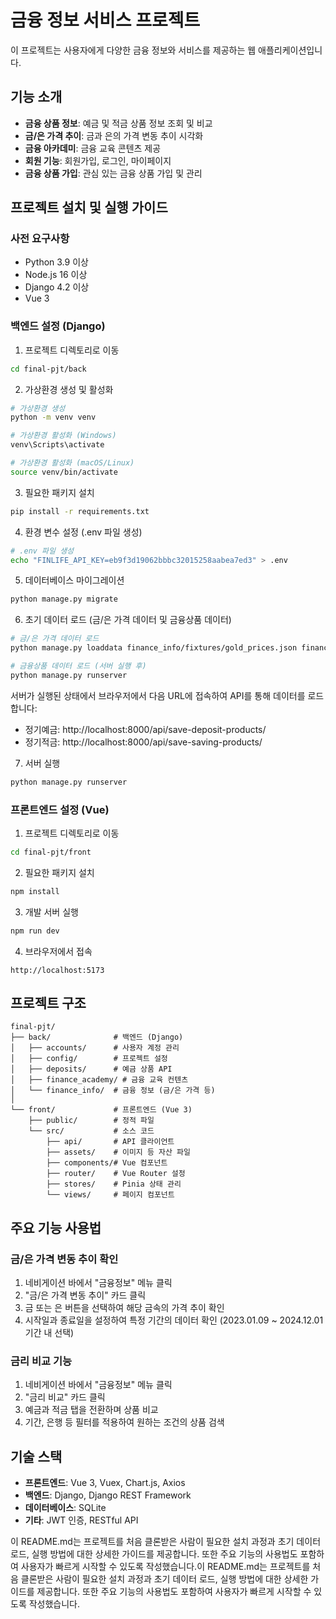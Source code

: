 # 금융 정보 서비스 프로젝트

이 프로젝트는 사용자에게 다양한 금융 정보와 서비스를 제공하는 웹 애플리케이션입니다.

## 기능 소개

- **금융 상품 정보**: 예금 및 적금 상품 정보 조회 및 비교
- **금/은 가격 추이**: 금과 은의 가격 변동 추이 시각화
- **금융 아카데미**: 금융 교육 콘텐츠 제공
- **회원 기능**: 회원가입, 로그인, 마이페이지
- **금융 상품 가입**: 관심 있는 금융 상품 가입 및 관리

## 프로젝트 설치 및 실행 가이드

### 사전 요구사항

- Python 3.9 이상
- Node.js 16 이상
- Django 4.2 이상
- Vue 3

### 백엔드 설정 (Django)

1. 프로젝트 디렉토리로 이동

```bash
cd final-pjt/back
```

2. 가상환경 생성 및 활성화

```bash
# 가상환경 생성
python -m venv venv

# 가상환경 활성화 (Windows)
venv\Scripts\activate

# 가상환경 활성화 (macOS/Linux)
source venv/bin/activate
```

3. 필요한 패키지 설치

```bash
pip install -r requirements.txt
```

4. 환경 변수 설정 (.env 파일 생성)

```bash
# .env 파일 생성
echo "FINLIFE_API_KEY=eb9f3d19062bbbc32015258aabea7ed3" > .env
```

5. 데이터베이스 마이그레이션

```bash
python manage.py migrate
```

6. 초기 데이터 로드 (금/은 가격 데이터 및 금융상품 데이터)

```bash
# 금/은 가격 데이터 로드
python manage.py loaddata finance_info/fixtures/gold_prices.json finance_info/fixtures/silver_prices.json

# 금융상품 데이터 로드 (서버 실행 후)
python manage.py runserver
```

서버가 실행된 상태에서 브라우저에서 다음 URL에 접속하여 API를 통해 데이터를 로드합니다:
- 정기예금: http://localhost:8000/api/save-deposit-products/
- 정기적금: http://localhost:8000/api/save-saving-products/

7. 서버 실행

```bash
python manage.py runserver
```

### 프론트엔드 설정 (Vue)

1. 프로젝트 디렉토리로 이동

```bash
cd final-pjt/front
```

2. 필요한 패키지 설치

```bash
npm install
```

3. 개발 서버 실행

```bash
npm run dev
```

4. 브라우저에서 접속

```
http://localhost:5173
```

## 프로젝트 구조

```
final-pjt/
├── back/              # 백엔드 (Django)
│   ├── accounts/      # 사용자 계정 관리
│   ├── config/        # 프로젝트 설정
│   ├── deposits/      # 예금 상품 API
│   ├── finance_academy/ # 금융 교육 컨텐츠
│   └── finance_info/  # 금융 정보 (금/은 가격 등)
│
└── front/             # 프론트엔드 (Vue 3)
    ├── public/        # 정적 파일
    └── src/           # 소스 코드
        ├── api/       # API 클라이언트
        ├── assets/    # 이미지 등 자산 파일
        ├── components/# Vue 컴포넌트
        ├── router/    # Vue Router 설정
        ├── stores/    # Pinia 상태 관리
        └── views/     # 페이지 컴포넌트
```

## 주요 기능 사용법

### 금/은 가격 변동 추이 확인

1. 네비게이션 바에서 "금융정보" 메뉴 클릭
2. "금/은 가격 변동 추이" 카드 클릭
3. 금 또는 은 버튼을 선택하여 해당 금속의 가격 추이 확인
4. 시작일과 종료일을 설정하여 특정 기간의 데이터 확인 (2023.01.09 ~ 2024.12.01 기간 내 선택)

### 금리 비교 기능

1. 네비게이션 바에서 "금융정보" 메뉴 클릭
2. "금리 비교" 카드 클릭
3. 예금과 적금 탭을 전환하며 상품 비교
4. 기간, 은행 등 필터를 적용하여 원하는 조건의 상품 검색

## 기술 스택

- **프론트엔드**: Vue 3, Vuex, Chart.js, Axios
- **백엔드**: Django, Django REST Framework
- **데이터베이스**: SQLite
- **기타**: JWT 인증, RESTful API


이 README.md는 프로젝트를 처음 클론받은 사람이 필요한 설치 과정과 초기 데이터 로드, 실행 방법에 대한 상세한 가이드를 제공합니다. 또한 주요 기능의 사용법도 포함하여 사용자가 빠르게 시작할 수 있도록 작성했습니다.이 README.md는 프로젝트를 처음 클론받은 사람이 필요한 설치 과정과 초기 데이터 로드, 실행 방법에 대한 상세한 가이드를 제공합니다. 또한 주요 기능의 사용법도 포함하여 사용자가 빠르게 시작할 수 있도록 작성했습니다.